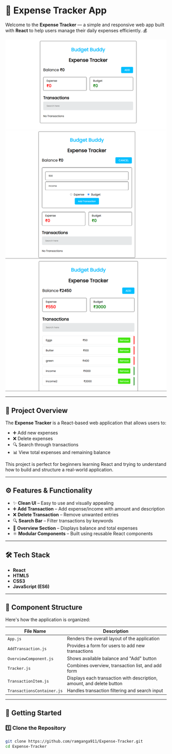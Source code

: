 # 💸 Expense Tracker App

Welcome to the **Expense Tracker** — a simple and responsive web app built with **React** to help users manage their daily expenses efficiently. 💰

![Expense Tracker Screenshot](https://github.com/ramganga911/Expense-Tracker/blob/main/src/assets/image1.png)
![Expense Tracker Screenshot](https://github.com/ramganga911/Expense-Tracker/blob/main/src/assets/image2.png)
![Expense Tracker Screenshot](https://github.com/ramganga911/Expense-Tracker/blob/main/src/assets/image3.png)

---

## 🧠 Project Overview

The **Expense Tracker** is a React-based web application that allows users to:

- ➕ Add new expenses
- ❌ Delete expenses
- 🔍 Search through transactions
- 📊 View total expenses and remaining balance

This project is perfect for beginners learning React and trying to understand how to build and structure a real-world application.

---

## ⚙️ Features & Functionality

- ✨ **Clean UI** – Easy to use and visually appealing
- ➕ **Add Transaction** – Add expense/income with amount and description
- ❌ **Delete Transaction** – Remove unwanted entries
- 🔍 **Search Bar** – Filter transactions by keywords
- 💼 **Overview Section** – Displays balance and total expenses
- ⚛️ **Modular Components** – Built using reusable React components

---

## 🛠️ Tech Stack

- **React**
- **HTML5**
- **CSS3**
- **JavaScript (ES6)**

---

## 🧩 Component Structure

Here's how the application is organized:

| File Name | Description |
|-----------|-------------|
| `App.js` | Renders the overall layout of the application |
| `AddTransaction.js` | Provides a form for users to add new transactions |
| `OverviewComponent.js` | Shows available balance and "Add" button |
| `Tracker.js` | Combines overview, transaction list, and add form |
| `TransactionItem.js` | Displays each transaction with description, amount, and delete button |
| `TransactionsContainer.js` | Handles transaction filtering and search input |

---

## 🚀 Getting Started

### 1️⃣ Clone the Repository
```bash
git clone https://github.com/ramganga911/Expense-Tracker.git
cd Expense-Tracker
